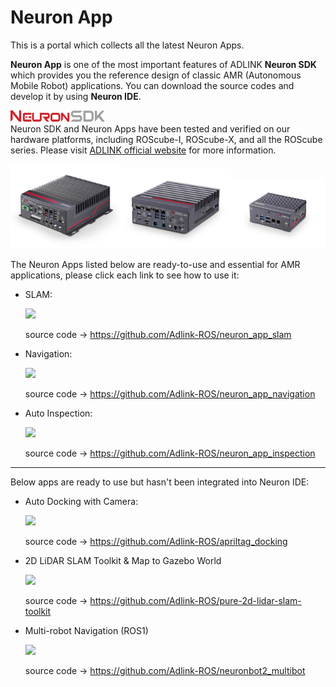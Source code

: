 # Neuron App

This is a portal which collects all the latest Neuron Apps.

**Neuron App** is one of the most important features of ADLINK **Neuron SDK** which provides you the reference design of classic AMR (Autonomous Mobile Robot) applications. You can download the source codes and develop it by using **Neuron IDE**.

<img src="resource/Logo_o.png" width="30%"><br>
Neuron SDK and Neuron Apps have been tested and verified on our hardware platforms, including ROScube-I, ROScube-X, and all the ROScube series. Please visit [ADLINK official website](https://www.adlinktech.com/en/ROS2-Solution) for more information.

<img src="resource/ROScube-I.jpg" alt="ROScube-I" width="35%"><img src="resource/ROScube-X.jpg" alt="ROScube-X" width="35%"><img src="resource/ROScube-Pico-TGL.jpg" alt="ROScube-X" width="30%">

The Neuron Apps listed below are ready-to-use and essential for AMR applications, please click each link to see how to use it:

- SLAM:

    [![](http://img.youtube.com/vi/pcqroeUw12A/0.jpg)](http://www.youtube.com/watch?v=pcqroeUw12A "")

    source code -> https://github.com/Adlink-ROS/neuron_app_slam

- Navigation:

    [![](http://img.youtube.com/vi/VGAeUwzvcXk/0.jpg)](http://www.youtube.com/watch?v=VGAeUwzvcXk "")

    source code -> https://github.com/Adlink-ROS/neuron_app_navigation

- Auto Inspection:

    [![](http://img.youtube.com/vi/g032DeSfN8Y/0.jpg)](http://www.youtube.com/watch?v=g032DeSfN8Y "")

    source code -> https://github.com/Adlink-ROS/neuron_app_inspection

---

Below apps are ready to use but hasn't been integrated into Neuron IDE:
- Auto Docking with Camera:

    [![](https://img.youtube.com/vi/rMKBLFgICBY/0.jpg)](https://youtu.be/rMKBLFgICBY "")

    source code -> https://github.com/Adlink-ROS/apriltag_docking

- 2D LiDAR SLAM Toolkit & Map to Gazebo World

    [![](https://img.youtube.com/vi/PhATJDXrVUc/0.jpg)](https://youtu.be/PhATJDXrVUc "")

    source code -> https://github.com/Adlink-ROS/pure-2d-lidar-slam-toolkit

- Multi-robot Navigation (ROS1)

    [![](https://img.youtube.com/vi/KfzoqO9HJKs/0.jpg)](https://youtu.be/KfzoqO9HJKs "")

    source code -> https://github.com/Adlink-ROS/neuronbot2_multibot
